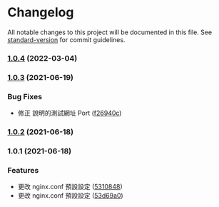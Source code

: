 # Changelog

All notable changes to this project will be documented in this file. See [standard-version](https://github.com/conventional-changelog/standard-version) for commit guidelines.

### [1.0.4](https://github.com/imagine10255/bear-docker-nginx/compare/v1.0.3...v1.0.4) (2022-03-04)

### [1.0.3](https://github.com/imagine10255/bear-docker-nginx/compare/v1.0.2...v1.0.3) (2021-06-19)


### Bug Fixes

* 修正 說明的測試網址 Port ([f26940c](https://github.com/imagine10255/bear-docker-nginx/commit/f26940ccf11a3e68004c0c9ba12d22099ada7e23))

### [1.0.2](https://github.com/imagine10255/bear-docker-nginx/compare/v1.0.1...v1.0.2) (2021-06-18)

### 1.0.1 (2021-06-18)


### Features

* 更改 nginx.conf 預設設定 ([5310848](https://github.com/imagine10255/bear-docker-nginx/commit/5310848f0564442a2afcd158764e6edfb943b094))
* 更改 nginx.conf 預設設定 ([53d69a0](https://github.com/imagine10255/bear-docker-nginx/commit/53d69a0f5f4cc9eb5a1b76340458141a7fd2cf1c))
